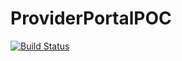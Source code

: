 # ProviderPortalPOC
[![Build Status](https://newproject26.visualstudio.com/_apis/public/build/definitions/77b2db81-9f10-4158-a890-95570c2afc04/6/badge)](https://newproject26.visualstudio.com/MyFirstProject/MyFirstProject%20Team/_build/index?buildId=16)
